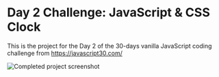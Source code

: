 # Day 2 Challenge: JavaScript & CSS Clock
This is the project for the Day 2 of the 30-days vanilla JavaScript coding challenge from https://javascript30.com/

![Completed project screenshot](https://i.ibb.co/1TdCssj/image.png)
